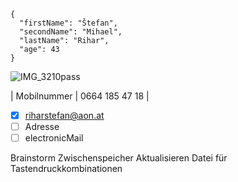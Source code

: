 ```kramdown
{
  "firstName": "Štefan",
  "secondName": "Mihael",
  "lastName": "Rihar",
  "age": 43
}
```
![IMG_3210pass](https://user-images.githubusercontent.com/75255909/135093357-46e9b607-54ea-4eb4-8657-ed3202517591.jpg)

| Mobilnummer | 0664 185 47 18 |

- [x] riharstefan@aon.at
- [ ] Adresse
- [ ] electronicMail

Brainstorm  Zwischenspeicher
            Aktualisieren
            Datei für Tastendruckkombinationen
